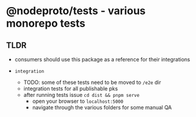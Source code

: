# @nodeproto/tests - various monorepo tests

## TLDR

- consumers should use this package as a reference for their integrations

- `integration`
  - TODO: some of these tests need to be moved to `/e2e` dir
  - integration tests for all publishable pks
  - after running tests issue `cd dist && pnpm serve`
    - open your browser to `localhost:5000`
    - navigate through the various folders for some manual QA
